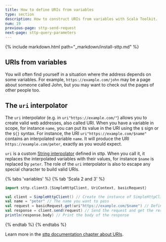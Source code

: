 ```yaml
---
title: How to define URIs from variables
type: section
description: How to construct URIs from variables with Scala Toolkit.
num: 19
previous-page: sttp-send-request
next-page: sttp-query-parameters
---
```


{% include markdown.html path="_markdown/install-sttp.md" %}

## URIs from variables
You will often find yourself in a situation where the address depends on some variables. 
For example, `https://example.com/john` may be a page about someone called John, but you may want to check out the pages of other people too.

## The `uri` interpolator
The `uri` interpolator (e.g. in `uri"https://example.com/"`) allows you to create valid web addresses, also called URI.
When you have a variable in scope, for instance `name`, you can put its value in the URI using the `$` sign or the `${}` syntax. For instance, the URI `uri"https://example.com/$name"` contains an interpolated variable `name`.
It will produce the URI `https://example.com/peter`, exactly as you would expect.

`uri` is a custom [String interpolator](/overviews/core/string-interpolation.html) defined in sttp.
When you call it, it replaces the interpolated variables with their values, for instance `$name` is replaced by `peter`.
The role of the `uri` interpolator is also to escape any special character to build valid URIs.

{% tabs 'variables' %}
{% tab 'Scala 2 and 3' %}
```scala
import sttp.client3.{SimpleHttpClient, UriContext, basicRequest}

val client = SimpleHttpClient() // Create the instance of SimpleHttpClient
val name = "peter" // The name you want to pass
val request = basicRequest.get(uri"https://example.com/$name") // Define the GET request to https://example.com/peter
val response = client.send(request) // Send the request and get the response
println(response.body) // Print the body of the response
```
{% endtab %}
{% endtabs %}

Learn more in the [sttp documentation chapter about URIs](https://sttp.softwaremill.com/en/latest/model/uri.html).